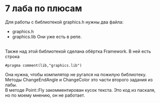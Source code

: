 # 7 лаба по плюсам

Для работы с библиотекой graphics.h нужны два файла:
* graphics.h
* graphics.lib
Они уже есть в репе. 
<br/>
Также над этой библиотекой сделана обёртка Framework. В ней есть строка 

```
#pragma comment(lib,"graphics.lib")
```

Она нужна, чтобы компилятор не ругался на пожилую библиотеку.
<br/>
Методы ChangeEndAngle и ChangeColor это части второго задания из лабы.
<br/>
В методе Point::Fly закомментирован кусок текста. Это код из паскаля, но по моему мнению, он не работает.
